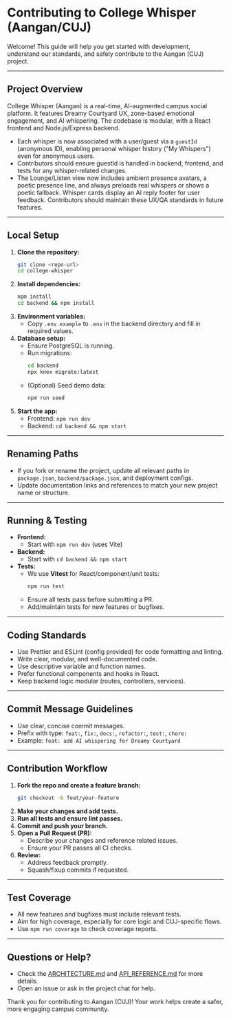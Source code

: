 # Contributing to College Whisper (Aangan/CUJ)

Welcome! This guide will help you get started with development, understand our standards, and safely contribute to the Aangan (CUJ) project.

---

## Project Overview
College Whisper (Aangan) is a real-time, AI-augmented campus social platform. It features Dreamy Courtyard UX, zone-based emotional engagement, and AI whispering. The codebase is modular, with a React frontend and Node.js/Express backend.
- Each whisper is now associated with a user/guest via a `guestId` (anonymous ID), enabling personal whisper history ("My Whispers") even for anonymous users.
- Contributors should ensure guestId is handled in backend, frontend, and tests for any whisper-related changes.
- The Lounge/Listen view now includes ambient presence avatars, a poetic presence line, and always preloads real whispers or shows a poetic fallback. Whisper cards display an AI reply footer for user feedback. Contributors should maintain these UX/QA standards in future features.

---

## Local Setup
1. **Clone the repository:**
   ```sh
   git clone <repo-url>
   cd college-whisper
   ```
2. **Install dependencies:**
   ```sh
   npm install
   cd backend && npm install
   ```
3. **Environment variables:**
   - Copy `.env.example` to `.env` in the backend directory and fill in required values.
4. **Database setup:**
   - Ensure PostgreSQL is running.
   - Run migrations:
     ```sh
     cd backend
     npx knex migrate:latest
     ```
   - (Optional) Seed demo data:
     ```sh
     npm run seed
     ```
5. **Start the app:**
   - Frontend: `npm run dev`
   - Backend: `cd backend && npm start`

---

## Renaming Paths
- If you fork or rename the project, update all relevant paths in `package.json`, `backend/package.json`, and deployment configs.
- Update documentation links and references to match your new project name or structure.

---

## Running & Testing
- **Frontend:**
  - Start with `npm run dev` (uses Vite)
- **Backend:**
  - Start with `cd backend && npm start`
- **Tests:**
  - We use **Vitest** for React/component/unit tests:
    ```sh
    npm run test
    ```
  - Ensure all tests pass before submitting a PR.
  - Add/maintain tests for new features or bugfixes.

---

## Coding Standards
- Use Prettier and ESLint (config provided) for code formatting and linting.
- Write clear, modular, and well-documented code.
- Use descriptive variable and function names.
- Prefer functional components and hooks in React.
- Keep backend logic modular (routes, controllers, services).

---

## Commit Message Guidelines
- Use clear, concise commit messages.
- Prefix with type: `feat:`, `fix:`, `docs:`, `refactor:`, `test:`, `chore:`
- Example: `feat: add AI whispering for Dreamy Courtyard`

---

## Contribution Workflow
1. **Fork the repo and create a feature branch:**
   ```sh
   git checkout -b feat/your-feature
   ```
2. **Make your changes and add tests.**
3. **Run all tests and ensure lint passes.**
4. **Commit and push your branch.**
5. **Open a Pull Request (PR):**
   - Describe your changes and reference related issues.
   - Ensure your PR passes all CI checks.
6. **Review:**
   - Address feedback promptly.
   - Squash/fixup commits if requested.

---

## Test Coverage
- All new features and bugfixes must include relevant tests.
- Aim for high coverage, especially for core logic and CUJ-specific flows.
- Use `npm run coverage` to check coverage reports.

---

## Questions or Help?
- Check the [ARCHITECTURE.md](./ARCHITECTURE.md) and [API_REFERENCE.md](./API_REFERENCE.md) for more details.
- Open an issue or ask in the project chat for help.

Thank you for contributing to Aangan (CUJ)! Your work helps create a safer, more engaging campus community. 